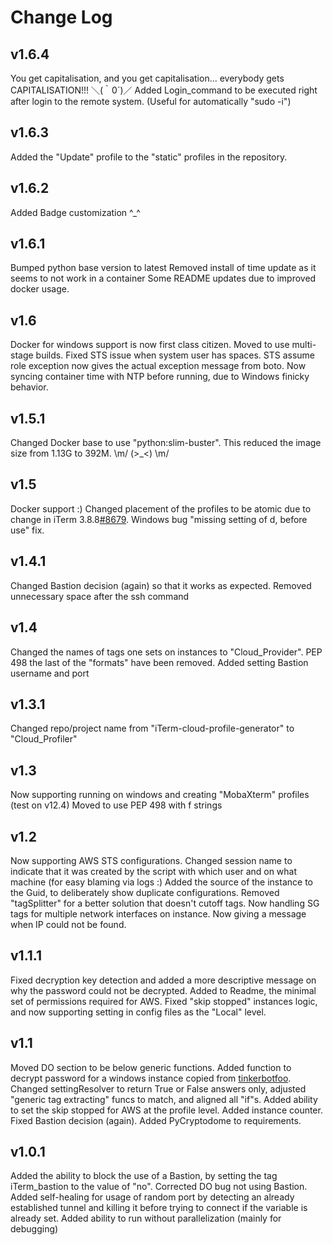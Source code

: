 # Change Log

## v1.6.4
You get capitalisation, and you get capitalisation... everybody gets CAPITALISATION!!! ＼(｀0´)／
Added Login_command to be executed right after login to the remote system. (Useful for automatically "sudo -i")

## v1.6.3
Added the "Update" profile to the "static" profiles in the repository.

## v1.6.2
Added Badge customization ^_^

## v1.6.1
Bumped python base version to latest
Removed install of time update as it seems to not work in a container
Some README updates due to improved docker usage.

## v1.6
Docker for windows support is now first class citizen.
Moved to use multi-stage builds.
Fixed STS issue when system user has spaces.
STS assume role exception now gives the actual exception message from boto.
Now syncing container time with NTP before running, due to Windows finicky behavior.

## v1.5.1
Changed Docker base to use "python:slim-buster". This reduced the image size from 1.13G to 392M. \m/ (>_<) \m/

## v1.5
Docker support :)
Changed placement of the profiles to be atomic due to change in iTerm 3.8.8[#8679](https://gitlab.com/gnachman/iterm2/issues/8679).
Windows bug "missing setting of d, before use" fix.


## v1.4.1
Changed Bastion decision (again) so that it works as expected.
Removed unnecessary space after the ssh command 

## v1.4
Changed the names of tags one sets on instances to "Cloud_Provider".
PEP 498 the last of the "formats" have been removed.
Added setting Bastion username and port


## v1.3.1
Changed repo/project name from "iTerm-cloud-profile-generator" to "Cloud_Profiler"


## v1.3
Now supporting running on windows and creating "MobaXterm" profiles (test on v12.4)
Moved to use PEP 498 with f strings


## v1.2
Now supporting AWS STS configurations.
Changed session name to indicate that it was created by the script with which user and on what machine (for easy blaming via logs :)
Added the source of the instance to the Guid, to deliberately show duplicate configurations.
Removed "tagSplitter" for a better solution that doesn't cutoff tags.
Now handling SG tags for multiple network interfaces on instance.
Now giving a message when IP could not be found.


## v1.1.1
Fixed decryption key detection and added a more descriptive message on why the password could not be decrypted.
Added to Readme, the minimal set of permissions required for AWS.
Fixed "skip stopped" instances logic, and now supporting setting in config files as the "Local" level.


## v1.1
Moved DO section to be below generic functions.
Added function to decrypt password for a windows instance copied from [tinkerbotfoo](https://gist.github.com/tinkerbotfoo/337df5bd1faff777fb52).
Changed settingResolver to return True or False answers only, adjusted "generic tag extracting" funcs to match, and aligned all "if"s.
Added ability to set the skip stopped for AWS at the profile level.
Added instance counter.
Fixed Bastion decision (again).
Added PyCryptodome to requirements.


## v1.0.1
Added the ability to block the use of a Bastion, by setting the tag iTerm_bastion to the value of "no".
Corrected DO bug not using Bastion.
Added self-healing for usage of random port by detecting an already established tunnel and killing it before trying to connect if the variable is already set.
Added ability to run without parallelization (mainly for debugging)
